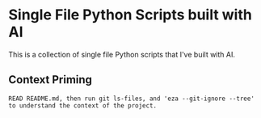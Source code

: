 # Single File Python Scripts built with AI

This is a collection of single file Python scripts that I've built with AI.

## Context Priming 

```
READ README.md, then run git ls-files, and 'eza --git-ignore --tree' to understand the context of the project.
```

